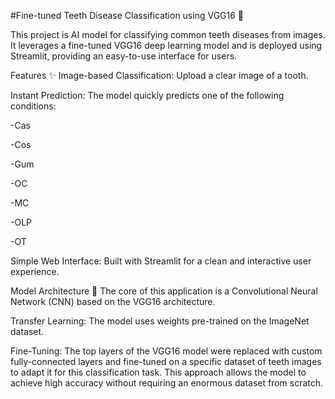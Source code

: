#Fine-tuned Teeth Disease Classification using VGG16 🦷

This project is AI model for classifying common teeth diseases from images. It leverages a fine-tuned VGG16 deep learning model and is deployed using Streamlit, providing an easy-to-use interface for users.

Features ✨
Image-based Classification: Upload a clear image of a tooth.

Instant Prediction: The model quickly predicts one of the following conditions:

-Cas

-Cos

-Gum

-OC

-MC

-OLP

-OT

Simple Web Interface: Built with Streamlit for a clean and interactive user experience.

Model Architecture 🔬
The core of this application is a Convolutional Neural Network (CNN) based on the VGG16 architecture.

Transfer Learning: The model uses weights pre-trained on the ImageNet dataset.

Fine-Tuning: The top layers of the VGG16 model were replaced with custom fully-connected layers and fine-tuned on a specific dataset of teeth images to adapt it for this classification task. This approach allows the model to achieve high accuracy without requiring an enormous dataset from scratch.

